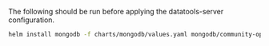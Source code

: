 The following should be run before applying the datatools-server configuration.

```bash
helm install mongodb -f charts/mongodb/values.yaml mongodb/community-operator
```
